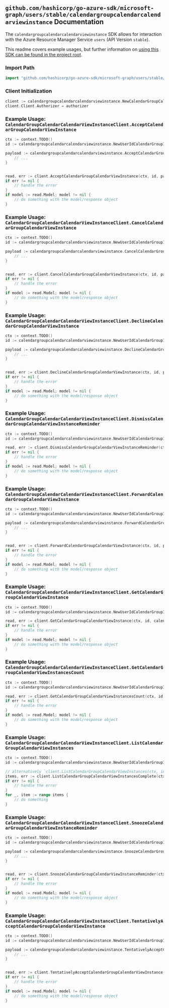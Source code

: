 
## `github.com/hashicorp/go-azure-sdk/microsoft-graph/users/stable/calendargroupcalendarcalendarviewinstance` Documentation

The `calendargroupcalendarcalendarviewinstance` SDK allows for interaction with the Azure Resource Manager Service `users` (API Version `stable`).

This readme covers example usages, but further information on [using this SDK can be found in the project root](https://github.com/hashicorp/go-azure-sdk/tree/main/docs).

### Import Path

```go
import "github.com/hashicorp/go-azure-sdk/microsoft-graph/users/stable/calendargroupcalendarcalendarviewinstance"
```


### Client Initialization

```go
client := calendargroupcalendarcalendarviewinstance.NewCalendarGroupCalendarCalendarViewInstanceClientWithBaseURI("https://management.azure.com")
client.Client.Authorizer = authorizer
```


### Example Usage: `CalendarGroupCalendarCalendarViewInstanceClient.AcceptCalendarGroupCalendarViewInstance`

```go
ctx := context.TODO()
id := calendargroupcalendarcalendarviewinstance.NewUserIdCalendarGroupIdCalendarIdCalendarViewIdInstanceID("userIdValue", "calendarGroupIdValue", "calendarIdValue", "eventIdValue", "eventId1Value")

payload := calendargroupcalendarcalendarviewinstance.AcceptCalendarGroupCalendarViewInstanceRequest{
	// ...
}


read, err := client.AcceptCalendarGroupCalendarViewInstance(ctx, id, payload)
if err != nil {
	// handle the error
}
if model := read.Model; model != nil {
	// do something with the model/response object
}
```


### Example Usage: `CalendarGroupCalendarCalendarViewInstanceClient.CancelCalendarGroupCalendarViewInstance`

```go
ctx := context.TODO()
id := calendargroupcalendarcalendarviewinstance.NewUserIdCalendarGroupIdCalendarIdCalendarViewIdInstanceID("userIdValue", "calendarGroupIdValue", "calendarIdValue", "eventIdValue", "eventId1Value")

payload := calendargroupcalendarcalendarviewinstance.CancelCalendarGroupCalendarViewInstanceRequest{
	// ...
}


read, err := client.CancelCalendarGroupCalendarViewInstance(ctx, id, payload)
if err != nil {
	// handle the error
}
if model := read.Model; model != nil {
	// do something with the model/response object
}
```


### Example Usage: `CalendarGroupCalendarCalendarViewInstanceClient.DeclineCalendarGroupCalendarViewInstance`

```go
ctx := context.TODO()
id := calendargroupcalendarcalendarviewinstance.NewUserIdCalendarGroupIdCalendarIdCalendarViewIdInstanceID("userIdValue", "calendarGroupIdValue", "calendarIdValue", "eventIdValue", "eventId1Value")

payload := calendargroupcalendarcalendarviewinstance.DeclineCalendarGroupCalendarViewInstanceRequest{
	// ...
}


read, err := client.DeclineCalendarGroupCalendarViewInstance(ctx, id, payload)
if err != nil {
	// handle the error
}
if model := read.Model; model != nil {
	// do something with the model/response object
}
```


### Example Usage: `CalendarGroupCalendarCalendarViewInstanceClient.DismissCalendarGroupCalendarViewInstanceReminder`

```go
ctx := context.TODO()
id := calendargroupcalendarcalendarviewinstance.NewUserIdCalendarGroupIdCalendarIdCalendarViewIdInstanceID("userIdValue", "calendarGroupIdValue", "calendarIdValue", "eventIdValue", "eventId1Value")

read, err := client.DismissCalendarGroupCalendarViewInstanceReminder(ctx, id)
if err != nil {
	// handle the error
}
if model := read.Model; model != nil {
	// do something with the model/response object
}
```


### Example Usage: `CalendarGroupCalendarCalendarViewInstanceClient.ForwardCalendarGroupCalendarViewInstance`

```go
ctx := context.TODO()
id := calendargroupcalendarcalendarviewinstance.NewUserIdCalendarGroupIdCalendarIdCalendarViewIdInstanceID("userIdValue", "calendarGroupIdValue", "calendarIdValue", "eventIdValue", "eventId1Value")

payload := calendargroupcalendarcalendarviewinstance.ForwardCalendarGroupCalendarViewInstanceRequest{
	// ...
}


read, err := client.ForwardCalendarGroupCalendarViewInstance(ctx, id, payload)
if err != nil {
	// handle the error
}
if model := read.Model; model != nil {
	// do something with the model/response object
}
```


### Example Usage: `CalendarGroupCalendarCalendarViewInstanceClient.GetCalendarGroupCalendarViewInstance`

```go
ctx := context.TODO()
id := calendargroupcalendarcalendarviewinstance.NewUserIdCalendarGroupIdCalendarIdCalendarViewIdInstanceID("userIdValue", "calendarGroupIdValue", "calendarIdValue", "eventIdValue", "eventId1Value")

read, err := client.GetCalendarGroupCalendarViewInstance(ctx, id, calendargroupcalendarcalendarviewinstance.DefaultGetCalendarGroupCalendarViewInstanceOperationOptions())
if err != nil {
	// handle the error
}
if model := read.Model; model != nil {
	// do something with the model/response object
}
```


### Example Usage: `CalendarGroupCalendarCalendarViewInstanceClient.GetCalendarGroupCalendarViewInstancesCount`

```go
ctx := context.TODO()
id := calendargroupcalendarcalendarviewinstance.NewUserIdCalendarGroupIdCalendarIdCalendarViewID("userIdValue", "calendarGroupIdValue", "calendarIdValue", "eventIdValue")

read, err := client.GetCalendarGroupCalendarViewInstancesCount(ctx, id, calendargroupcalendarcalendarviewinstance.DefaultGetCalendarGroupCalendarViewInstancesCountOperationOptions())
if err != nil {
	// handle the error
}
if model := read.Model; model != nil {
	// do something with the model/response object
}
```


### Example Usage: `CalendarGroupCalendarCalendarViewInstanceClient.ListCalendarGroupCalendarViewInstances`

```go
ctx := context.TODO()
id := calendargroupcalendarcalendarviewinstance.NewUserIdCalendarGroupIdCalendarIdCalendarViewID("userIdValue", "calendarGroupIdValue", "calendarIdValue", "eventIdValue")

// alternatively `client.ListCalendarGroupCalendarViewInstances(ctx, id, calendargroupcalendarcalendarviewinstance.DefaultListCalendarGroupCalendarViewInstancesOperationOptions())` can be used to do batched pagination
items, err := client.ListCalendarGroupCalendarViewInstancesComplete(ctx, id, calendargroupcalendarcalendarviewinstance.DefaultListCalendarGroupCalendarViewInstancesOperationOptions())
if err != nil {
	// handle the error
}
for _, item := range items {
	// do something
}
```


### Example Usage: `CalendarGroupCalendarCalendarViewInstanceClient.SnoozeCalendarGroupCalendarViewInstanceReminder`

```go
ctx := context.TODO()
id := calendargroupcalendarcalendarviewinstance.NewUserIdCalendarGroupIdCalendarIdCalendarViewIdInstanceID("userIdValue", "calendarGroupIdValue", "calendarIdValue", "eventIdValue", "eventId1Value")

payload := calendargroupcalendarcalendarviewinstance.SnoozeCalendarGroupCalendarViewInstanceReminderRequest{
	// ...
}


read, err := client.SnoozeCalendarGroupCalendarViewInstanceReminder(ctx, id, payload)
if err != nil {
	// handle the error
}
if model := read.Model; model != nil {
	// do something with the model/response object
}
```


### Example Usage: `CalendarGroupCalendarCalendarViewInstanceClient.TentativelyAcceptCalendarGroupCalendarViewInstance`

```go
ctx := context.TODO()
id := calendargroupcalendarcalendarviewinstance.NewUserIdCalendarGroupIdCalendarIdCalendarViewIdInstanceID("userIdValue", "calendarGroupIdValue", "calendarIdValue", "eventIdValue", "eventId1Value")

payload := calendargroupcalendarcalendarviewinstance.TentativelyAcceptCalendarGroupCalendarViewInstanceRequest{
	// ...
}


read, err := client.TentativelyAcceptCalendarGroupCalendarViewInstance(ctx, id, payload)
if err != nil {
	// handle the error
}
if model := read.Model; model != nil {
	// do something with the model/response object
}
```
